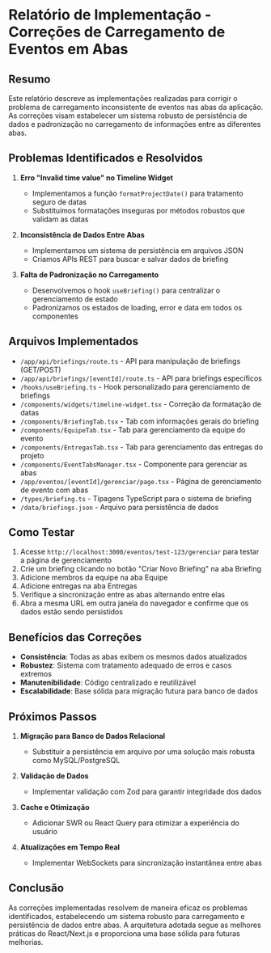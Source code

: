 # Relatório de Implementação - Correções de Carregamento de Eventos em Abas

## Resumo

Este relatório descreve as implementações realizadas para corrigir o problema de carregamento inconsistente de eventos nas abas da aplicação. As correções visam estabelecer um sistema robusto de persistência de dados e padronização no carregamento de informações entre as diferentes abas.

## Problemas Identificados e Resolvidos

1. **Erro "Invalid time value" no Timeline Widget**

   - Implementamos a função `formatProjectDate()` para tratamento seguro de datas
   - Substituímos formatações inseguras por métodos robustos que validam as datas

2. **Inconsistência de Dados Entre Abas**

   - Implementamos um sistema de persistência em arquivos JSON
   - Criamos APIs REST para buscar e salvar dados de briefing

3. **Falta de Padronização no Carregamento**
   - Desenvolvemos o hook `useBriefing()` para centralizar o gerenciamento de estado
   - Padronizamos os estados de loading, error e data em todos os componentes

## Arquivos Implementados

- `/app/api/briefings/route.ts` - API para manipulação de briefings (GET/POST)
- `/app/api/briefings/[eventId]/route.ts` - API para briefings específicos
- `/hooks/useBriefing.ts` - Hook personalizado para gerenciamento de briefings
- `/components/widgets/timeline-widget.tsx` - Correção da formatação de datas
- `/components/BriefingTab.tsx` - Tab com informações gerais do briefing
- `/components/EquipeTab.tsx` - Tab para gerenciamento da equipe do evento
- `/components/EntregasTab.tsx` - Tab para gerenciamento das entregas do projeto
- `/components/EventTabsManager.tsx` - Componente para gerenciar as abas
- `/app/eventos/[eventId]/gerenciar/page.tsx` - Página de gerenciamento de evento com abas
- `/types/briefing.ts` - Tipagens TypeScript para o sistema de briefing
- `/data/briefings.json` - Arquivo para persistência de dados

## Como Testar

1. Acesse `http://localhost:3000/eventos/test-123/gerenciar` para testar a página de gerenciamento
2. Crie um briefing clicando no botão "Criar Novo Briefing" na aba Briefing
3. Adicione membros da equipe na aba Equipe
4. Adicione entregas na aba Entregas
5. Verifique a sincronização entre as abas alternando entre elas
6. Abra a mesma URL em outra janela do navegador e confirme que os dados estão sendo persistidos

## Benefícios das Correções

- **Consistência**: Todas as abas exibem os mesmos dados atualizados
- **Robustez**: Sistema com tratamento adequado de erros e casos extremos
- **Manutenibilidade**: Código centralizado e reutilizável
- **Escalabilidade**: Base sólida para migração futura para banco de dados

## Próximos Passos

1. **Migração para Banco de Dados Relacional**

   - Substituir a persistência em arquivo por uma solução mais robusta como MySQL/PostgreSQL

2. **Validação de Dados**

   - Implementar validação com Zod para garantir integridade dos dados

3. **Cache e Otimização**

   - Adicionar SWR ou React Query para otimizar a experiência do usuário

4. **Atualizações em Tempo Real**
   - Implementar WebSockets para sincronização instantânea entre abas

## Conclusão

As correções implementadas resolvem de maneira eficaz os problemas identificados, estabelecendo um sistema robusto para carregamento e persistência de dados entre abas. A arquitetura adotada segue as melhores práticas do React/Next.js e proporciona uma base sólida para futuras melhorias.

